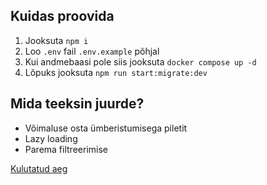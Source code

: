 ## Kuidas proovida

1. Jooksuta `npm i`
2. Loo `.env` fail `.env.example` põhjal
3. Kui andmebaasi pole siis jooksuta `docker compose up -d`
4. Lõpuks jooksuta `npm run start:migrate:dev`


## Mida teeksin juurde?
- Võimaluse osta ümberistumisega piletit
- Lazy loading
- Parema filtreerimise

<a href="./time_report.pdf">Kulutatud aeg</a>

